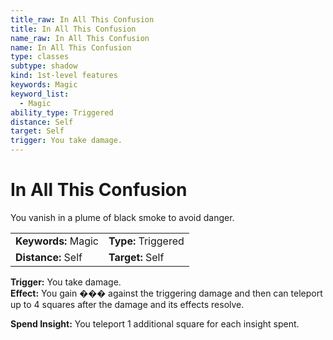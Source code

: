 ```yaml
---
title_raw: In All This Confusion
title: In All This Confusion
name_raw: In All This Confusion
name: In All This Confusion
type: classes
subtype: shadow
kind: 1st-level features
keywords: Magic
keyword_list:
  - Magic
ability_type: Triggered
distance: Self
target: Self
trigger: You take damage.
---
```


# In All This Confusion

You vanish in a plume of black smoke to avoid danger.

|                     |                     |
| :------------------ | :------------------ |
| **Keywords:** Magic | **Type:** Triggered |
| **Distance:** Self  | **Target:** Self    |

**Trigger:** You take damage.\
**Effect:** You gain ��� against the triggering damage and then can teleport up to 4 squares after the damage and its effects resolve.

**Spend Insight:** You teleport 1 additional square for each insight spent.
